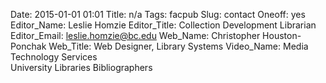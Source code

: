 Date: 2015-01-01 01:01
Title: n/a
Tags: facpub
Slug: contact
Oneoff: yes
Editor_Name: Leslie Homzie
Editor_Title: Collection Development Librarian
Editor_Email: leslie.homzie@bc.edu
Web_Name: Christopher Houston-Ponchak
Web_Title: Web Designer, Library Systems
Video_Name: Media Technology Services <br> University Libraries Bibliographers
